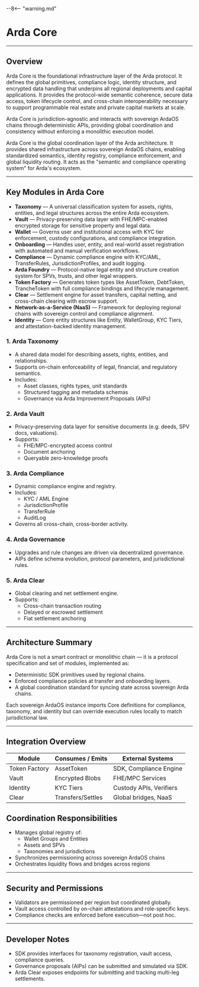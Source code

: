--8<-- "warning.md"
# Arda Core

---

## Overview

Arda Core is the foundational infrastructure layer of the Arda protocol. It defines the global primitives, compliance logic, identity structure, and encrypted data handling that underpins all regional deployments and capital applications. It provides the protocol-wide semantic coherence, secure data access, token lifecycle control, and cross-chain interoperability necessary to support programmable real estate and private capital markets at scale.

Arda Core is jurisdiction-agnostic and interacts with sovereign ArdaOS chains through deterministic APIs, providing global coordination and consistency without enforcing a monolithic execution model.

Arda Core is the global coordination layer of the Arda architecture. It provides shared infrastructure across sovereign ArdaOS chains, enabling standardized semantics, identity registry, compliance enforcement, and global liquidity routing. It acts as the "semantic and compliance operating system" for Arda's ecosystem.

---

## Key Modules in Arda Core

- **Taxonomy** — A universal classification system for assets, rights, entities, and legal structures across the entire Arda ecosystem.
- **Vault** — Privacy-preserving data layer with FHE/MPC-enabled encrypted storage for sensitive property and legal data.
- **Wallet** — Governs user and institutional access with KYC tier enforcement, custody configurations, and compliance integration.
- **Onboarding** — Handles user, entity, and real-world asset registration with automated and manual verification workflows.
- **Compliance** — Dynamic compliance engine with KYC/AML, TransferRules, JurisdictionProfiles, and audit logging.
- **Arda Foundry** — Protocol-native legal entity and structure creation system for SPVs, trusts, and other legal wrappers.
- **Token Factory** — Generates token types like AssetToken, DebtToken, TrancheToken with full compliance bindings and lifecycle management.
- **Clear** — Settlement engine for asset transfers, capital netting, and cross-chain clearing with escrow support.
- **Network-as-a-Service (NaaS)** — Framework for deploying regional chains with sovereign control and compliance alignment.
- **Identity** — Core entity structures like Entity, WalletGroup, KYC Tiers, and attestation-backed identity management.

### 1. **Arda Taxonomy**
- A shared data model for describing assets, rights, entities, and relationships.
- Supports on-chain enforceability of legal, financial, and regulatory semantics.
- Includes:
  - Asset classes, rights types, unit standards
  - Structured tagging and metadata schemas
  - Governance via Arda Improvement Proposals (AIPs)

### 2. **Arda Vault**
- Privacy-preserving data layer for sensitive documents (e.g. deeds, SPV docs, valuations).
- Supports:
  - FHE/MPC-encrypted access control
  - Document anchoring
  - Queryable zero-knowledge proofs

### 3. **Arda Compliance**
- Dynamic compliance engine and registry.
- Includes:
  - KYC / AML Engine
  - JurisdictionProfile
  - TransferRule
  - AuditLog
- Governs all cross-chain, cross-border activity.

### 4. **Arda Governance**
- Upgrades and rule changes are driven via decentralized governance.
- AIPs define schema evolution, protocol parameters, and jurisdictional rules.

### 5. **Arda Clear**
- Global clearing and net settlement engine.
- Supports:
  - Cross-chain transaction routing
  - Delayed or escrowed settlement
  - Fiat settlement anchoring

---

## Architecture Summary

Arda Core is not a smart contract or monolithic chain — it is a protocol specification and set of modules, implemented as:

- Deterministic SDK primitives used by regional chains.
- Enforced compliance policies at transfer and onboarding layers.
- A global coordination standard for syncing state across sovereign Arda chains.

Each sovereign ArdaOS instance imports Core definitions for compliance, taxonomy, and identity but can override execution rules locally to match jurisdictional law.

---

## Integration Overview

| Module          | Consumes / Emits | External Systems         |
|-----------------|------------------|--------------------------|
| Token Factory   | AssetToken       | SDK, Compliance Engine   |
| Vault           | Encrypted Blobs  | FHE/MPC Services         |
| Identity        | KYC Tiers        | Custody APIs, Verifiers  |
| Clear           | Transfers/Settles| Global bridges, NaaS     |

## Coordination Responsibilities

- Manages global registry of:
  - Wallet Groups and Entities
  - Assets and SPVs
  - Taxonomies and jurisdictions
- Synchronizes permissioning across sovereign ArdaOS chains
- Orchestrates liquidity flows and bridges across regions

---

## Security and Permissions

- Validators are permissioned per region but coordinated globally.
- Vault access controlled by on-chain attestations and role-specific keys.
- Compliance checks are enforced before execution—not post hoc.

---

## Developer Notes

- SDK provides interfaces for taxonomy registration, vault access, compliance queries.
- Governance proposals (AIPs) can be submitted and simulated via SDK.
- Arda Clear exposes endpoints for submitting and tracking multi-leg settlements.
